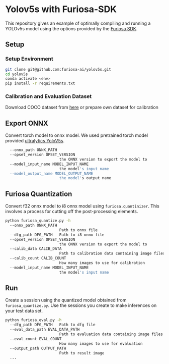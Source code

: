 # Yolov5s with Furiosa-SDK
This repository gives an example of optimally compiling and running a YOLOv5s model using the options provided by the [Furiosa SDK](https://furiosa-ai.github.io/docs/latest/ko/index.html).


## Setup
### Setup Environment
```sh
git clone git@github.com:furiosa-ai/yolov5s.git
cd yolov5s
conda activate <env>
pip install -r requirements.txt
```

### Calibration and Evaluation Dataset
Download COCO dataset from [here](https://cocodataset.org/#download) or prepare own dataset for calibration

## Export ONNX
Convert torch model to onnx model. We used pretrained torch model provided [ultralytics YoloV5s](https://github.com/ultralytics/yolov5).
```sh
  --onnx_path ONNX_PATH
  --opset_version OPSET_VERSION
                        the ONNX version to export the model to
  --model_input_name MODEL_INPUT_NAME
                        the model's input name
  --model_output_name MODEL_OUTPUT_NAME
                        the model's output name
```

## Furiosa Quantization
Convert f32 onnx model to i8 onnx model using ```furiosa.quantinizer```. This involves a process for cutting off the post-processing elements.

```sh
python furiosa_quantize.py -h
  --onnx_path ONNX_PATH
                        Path to onnx file
  --dfg_path DFG_PATH   Path to i8 onnx file
  --opset_version OPSET_VERSION
                        the ONNX version to export the model to
  --calib_data CALIB_DATA
                        Path to calibration data containing image files
  --calib_count CALIB_COUNT
                        How many images to use for calibration
  --model_input_name MODEL_INPUT_NAME
                        the model's input name
```

## Run
Create a session using the quantized model obtained from ```furiosa_quantize.py```. Use the sessions you create to make inferences on your test data set.

```sh
python furiosa_eval.py -h
  --dfg_path DFG_PATH   Path to dfg file
  --eval_data_path EVAL_DATA_PATH
                        Path to evaluation data containing image files
  --eval_count EVAL_COUNT
                        How many images to use for evaluation
  --output_path OUTPUT_PATH
                        Path to result image
  ...
```

